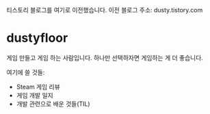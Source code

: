 티스토리 블로그를 여기로 이전했습니다.
이전 블로그 주소:
dusty.tistory.com

# dustyfloor
게임 만들고 게임 하는 사람입니다.
하나만 선택하자면 게임하는 게 더 좋습니다.

여기에 쓸 것들:
* Steam 게임 리뷰
* 게임 개발 일지
* 개발 관련으로 배운 것들(TIL)
